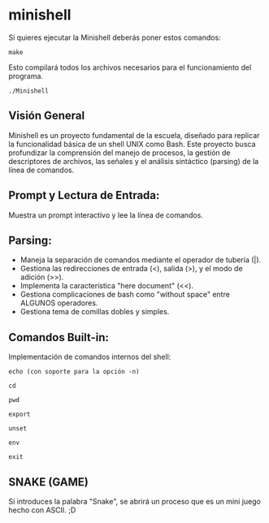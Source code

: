# minishell

Sí quieres ejecutar la Minishell deberás poner estos comandos:

    make
Esto compilará todos los archivos necesarios para el funcionamiento del programa.

    ./Minishell

## Visión General

Minishell es un proyecto fundamental de la escuela, diseñado para replicar la funcionalidad básica de un shell UNIX como Bash. Este proyecto busca profundizar la comprensión del manejo de procesos, la gestión de descriptores de archivos, las señales y el análisis sintáctico (parsing) de la línea de comandos.

## Prompt y Lectura de Entrada: 
Muestra un prompt interactivo y lee la línea de comandos.

## Parsing:

- Maneja la separación de comandos mediante el operador de tubería (|).
- Gestiona las redirecciones de entrada (<), salida (>), y el modo de adición (>>).
- Implementa la característica "here document" (<<).
- Gestiona complicaciones de bash como "without space" entre ALGUNOS operadores.
- Gestiona tema de comillas dobles y simples.

## Comandos Built-in: 

Implementación de comandos internos del shell:

    echo (con soporte para la opción -n)

    cd

    pwd

    export

    unset

    env

    exit

## SNAKE (GAME)
Sí introduces la palabra "Snake", se abrirá un proceso que es un mini juego hecho con ASCII. ;D
    
